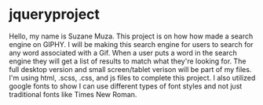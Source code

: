 # jqueryproject
Hello, my name is Suzane Muza. This project is on how how made a search engine on GIPHY. I will be making this search engine for users to search for any word associated with a Gif. When a user puts a word in the search engine they will get a list of results to match what they're looking for. The full desktop version and small screen/tablet verison will be part of my files. I'm using html, .scss, .css, and js files to complete this project. I also utilized google fonts to show I can use different types of font styles and not just traditional fonts like Times New Roman.
